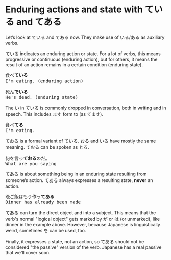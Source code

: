 # Enduring actions and state with ている and てある

Let’s look at ている and てある now. They make use of いる/ある as auxiliary verbs.

ている indicates an enduring action or state. For a lot of verbs, this means progressive or continuous (enduring action), but for others, it means the result of an action remains in a certain condition (enduring state).

<pre>
食べ<b>ている</b> 
I'm eating. (enduring action)

死ん<b>でいる</b>
He's dead. (enduring state)
</pre>

The い in ている is commonly dropped in conversation, both in writing and in speech. This includes ます form to (as てます).

<pre>
食べ<b>てる</b>
I'm eating.
</pre>

ておる is a formal variant of ている. おる and いる have mostly the same meaning. ておる can be spoken as とる.

<pre>
何を言っ<b>ておる</b>のだ。
What are you saying
</pre>

てある is about something being in an enduring state resulting from someone’s action. てある always expresses a resulting state, **never** an action.

<pre>
晩ご飯はもう作っ<b>てある</b>
Dinner has already been made
</pre>

てある can turn the direct object and into a subject. This means that the verb's normal "logical object" gets marked by が or は (or unmarked), like dinner in the example above. However, because Japanese is linguistically weird, sometimes を can be used, too.

Finally, it expresses a state, not an action, so てある should not be considered "the passive" version of the verb. Japanese has a real passive that we'll cover soon.